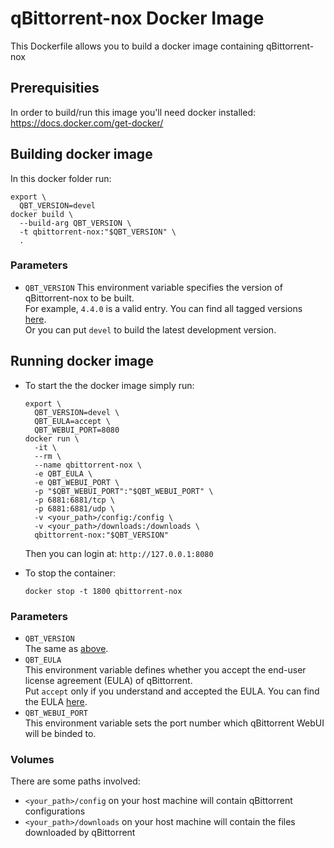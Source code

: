# qBittorrent-nox Docker Image

This Dockerfile allows you to build a docker image containing qBittorrent-nox

## Prerequisities

In order to build/run this image you'll need docker installed: https://docs.docker.com/get-docker/

## Building docker image

In this docker folder run:
```shell
export \
  QBT_VERSION=devel
docker build \
  --build-arg QBT_VERSION \
  -t qbittorrent-nox:"$QBT_VERSION" \
  .
```

### Parameters

* `QBT_VERSION`
  This environment variable specifies the version of qBittorrent-nox to be built. \
  For example, `4.4.0` is a valid entry. You can find all tagged versions [here](https://github.com/qbittorrent/qBittorrent/tags). \
  Or you can put `devel` to build the latest development version.

## Running docker image

* To start the the docker image simply run:
  ```shell
  export \
    QBT_VERSION=devel \
    QBT_EULA=accept \
    QBT_WEBUI_PORT=8080
  docker run \
    -it \
    --rm \
    --name qbittorrent-nox \
    -e QBT_EULA \
    -e QBT_WEBUI_PORT \
    -p "$QBT_WEBUI_PORT":"$QBT_WEBUI_PORT" \
    -p 6881:6881/tcp \
    -p 6881:6881/udp \
    -v <your_path>/config:/config \
    -v <your_path>/downloads:/downloads \
    qbittorrent-nox:"$QBT_VERSION"
  ```
  Then you can login at: `http://127.0.0.1:8080`

* To stop the container:
  ```shell
  docker stop -t 1800 qbittorrent-nox
  ```

### Parameters

* `QBT_VERSION` \
  The same as [above](#variables).
* `QBT_EULA` \
  This environment variable defines whether you accept the end-user license agreement (EULA) of qBittorrent. \
  Put `accept` only if you understand and accepted the EULA. You can find
  the EULA [here](https://github.com/qbittorrent/qBittorrent/blob/56667e717b82c79433ecb8a5ff6cc2d7b315d773/src/app/main.cpp#L320-L323).
* `QBT_WEBUI_PORT` \
  This environment variable sets the port number which qBittorrent WebUI will be binded to.

### Volumes

There are some paths involved:
* `<your_path>/config` on your host machine will contain qBittorrent configurations
* `<your_path>/downloads` on your host machine will contain the files downloaded by qBittorrent
